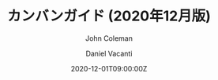 ---
# title: Kanban Guide (December 2020)
title: カンバンガイド (2020年12月版)
# description: This document aims to be a unifying reference for the community by offering the minimal guidance for Kanban. Depending on the context, various approaches can complement Kanban, allowing it to accommodate the full spectrum of value delivery and organizational challenges.
description: このガイドは、カンバンに関する最小限の指針を提供することで、コミュニティの統一的な参考資料となることを目的としている。カンバンは、さまざまなアプローチによって補完することで、価値の提供や組織の課題に関する幅広いニーズに柔軟に適応できるようになる。
date: 2020-12-01T09:00:00Z
keywords:
  - Kanban, カンバン
author:
  - John Coleman
  - Daniel Vacanti
type: guide
# lang: en
lang: ja
mainfont: "Times New Roman"
sansfont: "Arial"
monofont: "Courier New"
sitemap:
  priority: 0.6
---